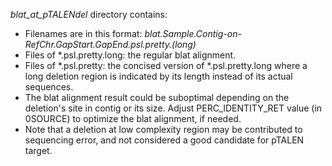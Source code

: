 *blat_at_pTALENdel* directory contains:
* Filenames are in this format: *blat.Sample.Contig-on-RefChr.GapStart.GapEnd.psl.pretty.(long)*
* Files of *.psl.pretty.long: the regular blat alignment.
* Files of *.psl.pretty: the concised version of *.psl.pretty.long where a long deletion region is indicated by its length instead of its actual sequences.
* The blat alignment result could be suboptimal depending on the deletion's site in contig or its size. Adjust PERC_IDENTITY_RET value (in 0SOURCE) to optimize the blat alignment, if needed.
* Note that a deletion at low complexity region may be contributed to sequencing error, and not considered a good candidate for pTALEN target.

